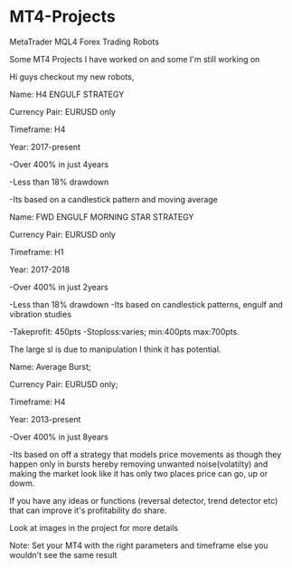 # MT4-Projects
MetaTrader MQL4 Forex Trading Robots


Some MT4 Projects I have worked on and some I'm still working on 


Hi guys checkout my new robots,  


Name: H4 ENGULF STRATEGY

Currency Pair: EURUSD only

Timeframe: H4

Year: 2017-present

-Over 400% in just 4years 

-Less than 18% drawdown 

-Its based on a candlestick pattern and moving average



Name: FWD ENGULF MORNING STAR STRATEGY

Currency Pair: EURUSD only

Timeframe: H1

Year: 2017-2018

-Over 400% in just 2years 

-Less than 18% drawdown -Its based on candlestick patterns, engulf and vibration studies 

-Takeprofit: 450pts -Stoploss:varies; min:400pts max:700pts. 

The large sl is due to manipulation I think it has potential. 



Name: Average Burst;

Currency Pair: EURUSD only; 

Timeframe: H4

Year: 2013-present

-Over 400% in just 8years 

-Its based on off a strategy that models price movements as though they happen only in bursts hereby removing 
unwanted noise(volatilty) and making the market look like it has only two places price can go, up or dowm.



If you have any ideas or functions (reversal detector, trend detector etc) that can improve it's profitability do share. 

Look at images in the project for more details 


Note: Set your MT4 with the right parameters and timeframe else you wouldn't see the same result
